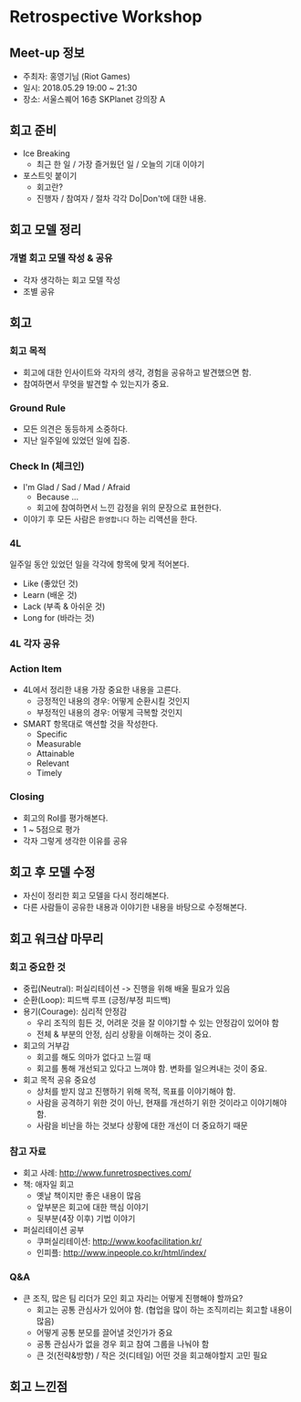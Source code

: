# Retrospective Workshop

## Meet-up 정보

- 주최자: 홍영기님 (Riot Games)
- 일시: 2018.05.29 19:00 ~ 21:30
- 장소: 서울스퀘어 16층 SKPlanet 강의장 A

## 회고 준비

- Ice Breaking
  - 최근 한 일 / 가장 즐거웠던 일 / 오늘의 기대 이야기
- 포스트잇 붙이기
  - 회고란?
  - 진행자 / 참여자 / 절차 각각 Do|Don't에 대한 내용.

## 회고 모델 정리

### 개별 회고 모델 작성 & 공유

- 각자 생각하는 회고 모델 작성
- 조별 공유

## 회고

### 회고 목적

- 회고에 대한 인사이트와 각자의 생각, 경험을 공유하고 발견했으면 함.
- 참여하면서 무엇을 발견할 수 있는지가 중요.

### Ground Rule

- 모든 의견은 동등하게 소중하다.
- 지난 일주일에 있었던 일에 집중.

### Check In (체크인)

- I'm Glad / Sad / Mad / Afraid
  - Because ...
  - 회고에 참여하면서 느낀 감정을 위의 문장으로 표현한다.
- 이야기 후 모든 사람은 `환영합니다` 하는 리액션을 한다.

### 4L

일주일 동안 있었던 일을 각각에 항목에 맞게 적어본다.

- Like (좋았던 것)
- Learn (배운 것)
- Lack (부족 & 아쉬운 것)
- Long for (바라는 것)

### 4L 각자 공유

### Action Item

- 4L에서 정리한 내용 가장 중요한 내용을 고른다.
  - 긍정적인 내용의 경우: 어떻게 순환시킬 것인지
  - 부정적인 내용의 경우: 어떻게 극복할 것인지
- SMART 항목대로 액션할 것을 작성한다.
  - Specific
  - Measurable
  - Attainable
  - Relevant
  - Timely

### Closing

- 회고의 RoI를 평가해본다.
- 1 ~ 5점으로 평가
- 각자 그렇게 생각한 이유를 공유

## 회고 후 모델 수정

- 자신이 정리한 회고 모델을 다시 정리해본다.
- 다른 사람들이 공유한 내용과 이야기한 내용을 바탕으로 수정해본다.

## 회고 워크샵 마무리

### 회고 중요한 것

- 중립(Neutral): 퍼실리테이션 -> 진행을 위해 배울 필요가 있음
- 순환(Loop): 피드백 루프 (긍정/부정 피드백)
- 용기(Courage): 심리적 안정감
  - 우리 조직의 힘든 것, 어려운 것을 잘 이야기할 수 있는 안정감이 있어야 함
  - 전체 & 부분의 안정, 심리 상황을 이해하는 것이 중요.
- 회고의 거부감
  - 회고를 해도 의마가 없다고 느낄 때
  - 회고를 통해 개선되고 있다고 느껴야 함. 변화를 일으켜내는 것이 중요.
- 회고 목적 공유 중요성
  - 상처를 받지 않고 진행하기 위해 목적, 목표를 이야기해야 함.
  - 사람을 공격하기 위한 것이 아닌, 현재를 개선하기 위한 것이라고 이야기해야 함.
  - 사람을 비난을 하는 것보다 상황에 대한 개선이 더 중요하기 때문

### 참고 자료

- 회고 사례: <http://www.funretrospectives.com/>
- 책: 애자일 회고
  - 옛날 책이지만 좋은 내용이 많음
  - 앞부분은 회고에 대한 핵심 이야기
  - 뒷부분(4장 이후) 기법 이야기
- 퍼실리테이션 공부
  - 쿠퍼실리테이션: <http://www.koofacilitation.kr/>
  - 인피플: <http://www.inpeople.co.kr/html/index/>

### Q&A

- 큰 조직, 많은 팀 리더가 모인 회고 자리는 어떻게 진행해야 할까요?
  - 회고는 공통 관심사가 있어야 함. (협업을 많이 하는 조직끼리는 회고할 내용이 많음)
  - 어떻게 공통 분모를 끌어낼 것인가가 중요
  - 공통 관심사가 없을 경우 회고 참여 그룹을 나눠야 함
  - 큰 것(전략&방향) / 작은 것(디테일) 어떤 것을 회고해야할지 고민 필요

## 회고 느낀점
